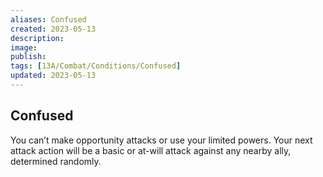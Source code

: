 ```yaml
---
aliases: Confused
created: 2023-05-13
description: 
image: 
publish: 
tags: [13A/Combat/Conditions/Confused]
updated: 2023-05-13
---
```


## Confused

You can’t make opportunity attacks or use your limited powers. Your next attack action will be a basic or at-will attack against any nearby ally, determined randomly.